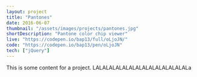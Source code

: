 ```yaml
---
layout: project
title: "Pantones"
date: 2016-06-07
thumbnail: "/assets/images/projects/pantones.jpg"
shortDescription: "Pantone color chip viewer"
live: "https://codepen.io/bap13/full/oLjoJN/"
code: "https://codepen.io/bap13/pen/oLjoJN"
tech: ["jQuery"]
---
```


This is some content for a project. LALALALALALALALALALALALALALALa